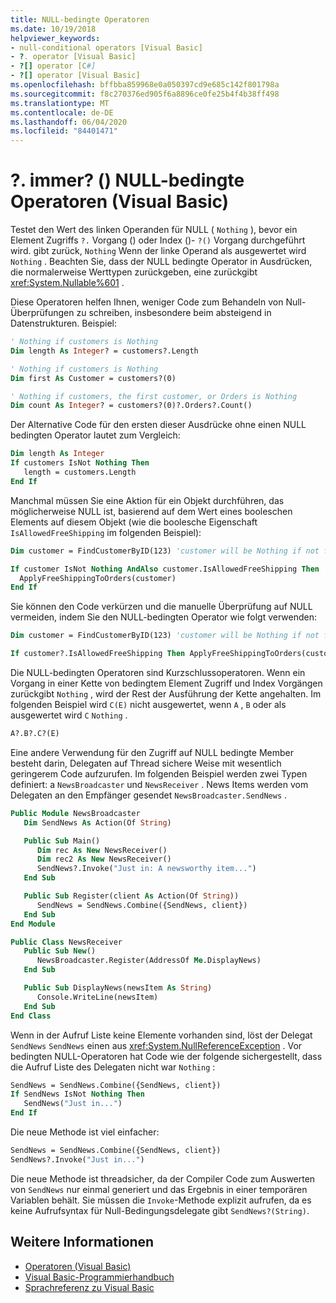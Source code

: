 ```yaml
---
title: NULL-bedingte Operatoren
ms.date: 10/19/2018
helpviewer_keywords:
- null-conditional operators [Visual Basic]
- ?. operator [Visual Basic]
- ?[] operator [C#]
- ?[] operator [Visual Basic]
ms.openlocfilehash: bffbba859968e0a050397cd9e685c142f801798a
ms.sourcegitcommit: f8c270376ed905f6a8896ce0fe25b4f4b38ff498
ms.translationtype: MT
ms.contentlocale: de-DE
ms.lasthandoff: 06/04/2020
ms.locfileid: "84401471"
---
```

# <a name="-and--null-conditional-operators-visual-basic"></a>?. immer? () NULL-bedingte Operatoren (Visual Basic)

Testet den Wert des linken Operanden für NULL ( `Nothing` ), bevor ein Element Zugriffs `?.` Vorgang () oder Index ()- `?()` Vorgang durchgeführt wird. gibt zurück, `Nothing` Wenn der linke Operand als ausgewertet wird `Nothing` . Beachten Sie, dass der NULL bedingte Operator in Ausdrücken, die normalerweise Werttypen zurückgeben, eine zurückgibt <xref:System.Nullable%601> .

Diese Operatoren helfen Ihnen, weniger Code zum Behandeln von Null-Überprüfungen zu schreiben, insbesondere beim absteigend in Datenstrukturen. Beispiel:

```vb
' Nothing if customers is Nothing
Dim length As Integer? = customers?.Length

' Nothing if customers is Nothing
Dim first As Customer = customers?(0)

' Nothing if customers, the first customer, or Orders is Nothing
Dim count As Integer? = customers?(0)?.Orders?.Count()
```

Der Alternative Code für den ersten dieser Ausdrücke ohne einen NULL bedingten Operator lautet zum Vergleich:

```vb
Dim length As Integer
If customers IsNot Nothing Then
   length = customers.Length
End If
```

Manchmal müssen Sie eine Aktion für ein Objekt durchführen, das möglicherweise NULL ist, basierend auf dem Wert eines booleschen Elements auf diesem Objekt (wie die boolesche Eigenschaft `IsAllowedFreeShipping` im folgenden Beispiel):

```vb
Dim customer = FindCustomerByID(123) 'customer will be Nothing if not found.

If customer IsNot Nothing AndAlso customer.IsAllowedFreeShipping Then
  ApplyFreeShippingToOrders(customer)
End If
```

Sie können den Code verkürzen und die manuelle Überprüfung auf NULL vermeiden, indem Sie den NULL-bedingten Operator wie folgt verwenden:

```vb
Dim customer = FindCustomerByID(123) 'customer will be Nothing if not found.

If customer?.IsAllowedFreeShipping Then ApplyFreeShippingToOrders(customer)
```

Die NULL-bedingten Operatoren sind Kurzschlussoperatoren.  Wenn ein Vorgang in einer Kette von bedingtem Element Zugriff und Index Vorgängen zurückgibt `Nothing` , wird der Rest der Ausführung der Kette angehalten.  Im folgenden Beispiel wird `C(E)` nicht ausgewertet, wenn `A` , `B` oder als ausgewertet wird `C` `Nothing` .

```vb
A?.B?.C?(E)
```

Eine andere Verwendung für den Zugriff auf NULL bedingte Member besteht darin, Delegaten auf Thread sichere Weise mit wesentlich geringerem Code aufzurufen.  Im folgenden Beispiel werden zwei Typen definiert: a `NewsBroadcaster` und `NewsReceiver` . News Items werden vom Delegaten an den Empfänger gesendet `NewsBroadcaster.SendNews` .

```vb
Public Module NewsBroadcaster
   Dim SendNews As Action(Of String)

   Public Sub Main()
      Dim rec As New NewsReceiver()
      Dim rec2 As New NewsReceiver()
      SendNews?.Invoke("Just in: A newsworthy item...")
   End Sub

   Public Sub Register(client As Action(Of String))
      SendNews = SendNews.Combine({SendNews, client})
   End Sub
End Module

Public Class NewsReceiver
   Public Sub New()
      NewsBroadcaster.Register(AddressOf Me.DisplayNews)
   End Sub

   Public Sub DisplayNews(newsItem As String)
      Console.WriteLine(newsItem)
   End Sub
End Class
```

Wenn in der Aufruf Liste keine Elemente vorhanden sind, löst der Delegat `SendNews` `SendNews` einen aus <xref:System.NullReferenceException> . Vor bedingten NULL-Operatoren hat Code wie der folgende sichergestellt, dass die Aufruf Liste des Delegaten nicht war `Nothing` :

```vb
SendNews = SendNews.Combine({SendNews, client})
If SendNews IsNot Nothing Then
   SendNews("Just in...")
End If
```

Die neue Methode ist viel einfacher:

```vb
SendNews = SendNews.Combine({SendNews, client})
SendNews?.Invoke("Just in...")
```

Die neue Methode ist threadsicher, da der Compiler Code zum Auswerten von `SendNews` nur einmal generiert und das Ergebnis in einer temporären Variablen behält. Sie müssen die `Invoke`-Methode explizit aufrufen, da es keine Aufrufsyntax für Null-Bedingungsdelegate gibt `SendNews?(String)`.

## <a name="see-also"></a>Weitere Informationen

- [Operatoren (Visual Basic)](index.md)
- [Visual Basic-Programmierhandbuch](../../programming-guide/index.md)
- [Sprachreferenz zu Visual Basic](../index.md)
